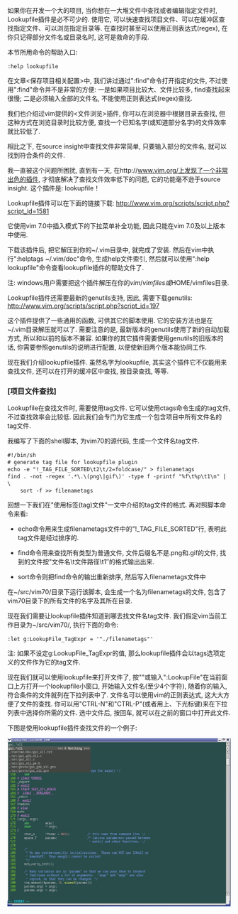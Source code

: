 如果你在开发一个大的项目, 当你想在一大堆文件中查找或者编辑指定文件时, Lookupfile插件是必不可少的. 使用它, 可以快速查找项目文件、可以在缓冲区查找指定文件、可以浏览指定目录等. 在查找时甚至可以使用正则表达式(regex), 在你只记得部分文件名或目录名时, 这可是救命的手段. 

本节所用命令的帮助入口: 

```
:help lookupfile
```

在文章<保存项目相关配置>中, 我们讲过通过":find"命令打开指定的文件, 不过使用":find"命令并不是非常的方便: 一是如果项目比较大、文件比较多, find查找起来很慢; 二是必须输入全部的文件名, 不能使用正则表达式(regex)查找. 

我们也介绍过vim提供的<文件浏览>插件, 你可以在浏览器中根据目录去查找, 但这种方式在浏览目录时比较方便, 查找一个已知名字(或知道部分名字)的文件效率就比较低了. 

相比之下, 在source insight中查找文件非常简单, 只要输入部分的文件名, 就可以找到符合条件的文件. 

我一直被这个问题所困扰, 直到有一天, 在http://www.vim.org/上发现了一个非常出色的插件, 才彻底解决了查找文件效率低下的问题, 它的功能毫不逊于source insight. 这个插件是: lookupfile！

Lookupfile插件可以在下面的链接下载: http://www.vim.org/scripts/script.php?script_id=1581

它使用vim 7.0中插入模式下的下拉菜单补全功能, 因此只能在vim 7.0及以上版本中使用. 

下载该插件后, 把它解压到你的~/.vim目录中, 就完成了安装. 然后在vim中执行":helptags ~/.vim/doc"命令, 生成help文件索引, 然后就可以使用":help lookupfile"命令查看lookupfile插件的帮助文件了. 

注: windows用户需要把这个插件解压在你的$vim/vimfiles或$HOME/vimfiles目录. 

Lookupfile插件还需要最新的genutils支持, 因此, 需要下载genutils: http://www.vim.org/scripts/script.php?script_id=197

这个插件提供了一些通用的函数, 可供其它的脚本使用. 它的安装方法也是在~/.vim目录解压就可以了. 需要注意的是, 最新版本的genutils使用了新的自动加载方式, 所以和以前的版本不兼容. 如果你的其它插件需要使用genutils的旧版本的话, 你需要参照genutils的说明进行配置, 以便使新旧两个版本能协同工作. 

现在我们介绍lookupfile插件. 虽然名字为lookupfile, 其实这个插件它不仅能用来查找文件, 还可以在打开的缓冲区中查找, 按目录查找, 等等. 

### [项目文件查找]

Lookupfile在查找文件时, 需要使用tag文件. 它可以使用ctags命令生成的tag文件, 不过查找效率会比较低. 因此我们会专门为它生成一个包含项目中所有文件名的tag文件. 

我编写了下面的shell脚本, 为vim70的源代码, 生成一个文件名tag文件. 

```
#!/bin/sh
# generate tag file for lookupfile plugin
echo -e "!_TAG_FILE_SORTED\t2\t/2=foldcase/" > filenametags
find . -not -regex '.*\.\(png\|gif\)' -type f -printf "%f\t%p\t1\n" | \
    sort -f >> filenametags 
```

回想一下我们在"使用标签(tag)文件"一文中介绍的tag文件的格式. 再对照脚本命令来看: 

- echo命令用来生成filenametags文件中的"!_TAG_FILE_SORTED"行, 表明此tag文件是经过排序的. 

- find命令用来查找所有类型为普通文件, 文件后缀名不是.png和.gif的文件, 找到的文件按"文件名\t文件路径\t1″的格式输出出来. 

- sort命令则把find命令的输出重新排序, 然后写入filenametags文件中

在\~/src/vim70/目录下运行该脚本, 会生成一个名为filenametags的文件, 包含了vim70目录下的所有文件的名字及其所在目录. 

现在我们需要让lookupfile插件知道到哪去找文件名tag文件. 我们假定vim当前工作目录为~/src/vim70/, 执行下面的命令: 

```
:let g:LookupFile_TagExpr = '"./filenametags"' 
```

注: 如果不设定g:LookupFile_TagExpr的值, 那么lookupfile插件会以tags选项定义的文件作为它的tag文件. 

现在我们就可以使用lookupfile来打开文件了, 按"<F5>"或输入":LookupFile"在当前窗口上方打开一个lookupfile小窗口, 开始输入文件名(至少4个字符), 随着你的输入, 符合条件的文件就列在下拉列表中了. 文件名可以使用vim的正则表达式, 这大大方便了文件的查找. 你可以用"CTRL-N"和"CTRL-P"(或者用上、下光标键)来在下拉列表中选择你所需的文件. 选中文件后, 按回车, 就可以在之前的窗口中打开此文件. 

下图是使用lookupfile插件查找文件的一个例子: 

![lookupfile](images/lookupfile.png)